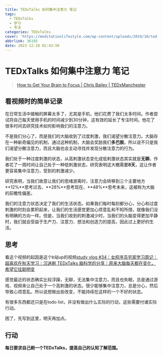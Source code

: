 ```yaml
---
title: TEDxTalks 如何集中注意力 笔记
tags:
  - TEDxTalks
  - 学习
  - 专注
categories: TEDxTalks
cover: 'https://meditationlifestyle.com/wp-content/uploads/2019/10/ted.jpg'
abbrlink: 36195
date: 2023-12-28 02:43:50
---
```


# TEDxTalks 如何集中注意力 笔记

> [How to Get Your Brain to Focus | Chris Bailey | TEDxManchester](https://www.youtube.com/watch?v=Hu4Yvq-g7_Y)

## 看视频时的简单记录

在日常生活中接触的屏幕太多了，尤其是手机，他们花费了我们太多时间。作者尝试将自己每天使用手机的时间减少到30分钟，这有效的延长了专注时间。他花了很多时间去研究技术如何影响我们的注意力。

不是我们分心了，而是我们的大脑收到了过度刺激，我们渴望分散注意力。大脑存在一种新奇偏见的机制，通过这种机制，大脑会奖励我们**多巴胺**。所以说不只是我们渴望分散注意力，而且大脑也会主动寻找并发现分散注意力的行为。

我们处于一种过度刺激的状态，从高刺激状态变化成低刺激状态其实就是**无聊**。作者花了一周时间让自己处于一种低刺激状态，研究表明这大概需要**8天**，这让作者更容易集中注意力，受到的刺激减少。

研究表明，当我们故意让我们的思绪游离时，注意力会转移到三个主要地方 **12%**思考过去、**28%**思考现在、**48%**思考未来，这被称为大脑的前瞻性偏差。

我们的注意力状态决定了我们的生活状态。如果我们每时每刻都分心，分心和过度刺激的时刻会累积起来，让我们的生活感觉更加心烦意乱和不知所措，就像我们没有明确的方向一样。但是，当我们收到的刺激减少时，当我们的头脑变得更加平静时，我们就会受益于生产力、注意力、想法和创造力的提高，因此过上更好的生活。

## 思考

看这个视频的起因是这个b站up的视频[study vlog #34｜女程序员宅家学习周记｜超喜欢在秋天学习｜沉迷刷 TEDxTalks 脑科学的分享｜原来大脑每天都在变化，希望它往聪明变](https://www.bilibili.com/video/BV1yG411y7z8/?spm_id_from=333.999.0.0&vd_source=9928f2a9263e4b4f8d78f76eb5a79a03)

感觉最近的状态确实比较浮躁，无聊，无法集中注意力，而且也失眠，总是通过游戏、视频来让自己处于一个高刺激的状态。很少能够集中注意力，总是分心，然后导致心烦意乱。所以说想做出些改变，不能持续在这样的一个不好的状态。

有很多东西都还只是在todo list，并没有做出什么实际的行动，这些需要付诸实际行动。

困了，先写到这里，明天再加点。

## 行动

**每日要求自己刷一个TEDxTalks，提高自己的认知了解范围。**
